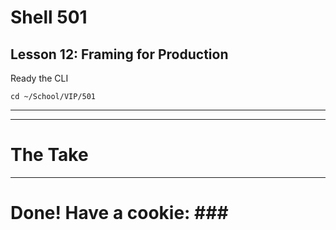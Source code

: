 # Shell 501
## Lesson 12: Framing for Production

Ready the CLI

`cd ~/School/VIP/501`

___


___

# The Take


___

# Done! Have a cookie: ### #
